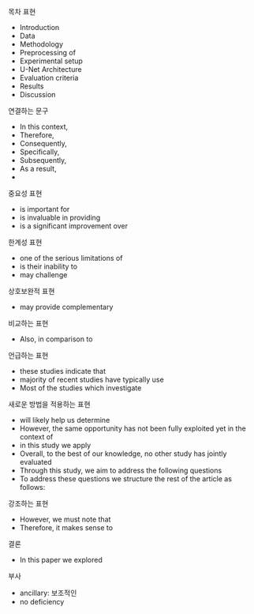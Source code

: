 목차 표현
- Introduction
- Data
- Methodology 
- Preprocessing of
- Experimental setup
- U-Net Architecture 
- Evaluation criteria 
- Results 
- Discussion

연결하는 문구
- In this context,
- Therefore,
- Consequently,
- Specifically,
- Subsequently, 
- As a result, 
- 
중요성 표현
- is important for
- is invaluable in providing
- is a significant improvement over

한계성 표현
- one of the serious limitations of 
- is their inability to
- may challenge

상호보완적 표현
- may provide complementary

비교하는 표현
- Also, in comparison to


언급하는 표현
- these studies indicate that
- majority of recent studies have typically use
- Most of the studies which investigate

새로운 방법을 적용하는 표현
- will likely help us determine
- However, the same opportunity has not been fully exploited yet in the 
context of
- in this study we apply
- Overall, to the best of our knowledge, no other study has 
jointly evaluated
- Through this study, we aim to address the following questions
- To address these questions we structure the rest of the article 
as follows: 

강조하는 표현
- However, we must note that
- Therefore, it makes sense to


결론
- In this paper we explored

부사
- ancillary: 보조적인 
- no deficiency
